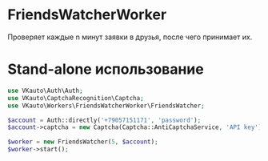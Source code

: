 # FriendsWatcherWorker
Проверяет каждые n минут заявки в друзья, после чего принимает их.

# Stand-alone использование
```php
use VKauto\Auth\Auth;
use VKauto\CaptchaRecognition\Captcha;
use VKauto\Workers\FriendsWatcherWorker\FriendsWatcher;

$account = Auth::directly('+79057151171', 'password');
$account->captcha = new Captcha(Captcha::AntiCaptchaService, 'API key');

$worker = new FriendsWatcher(5, $account);
$worker->start();
```
